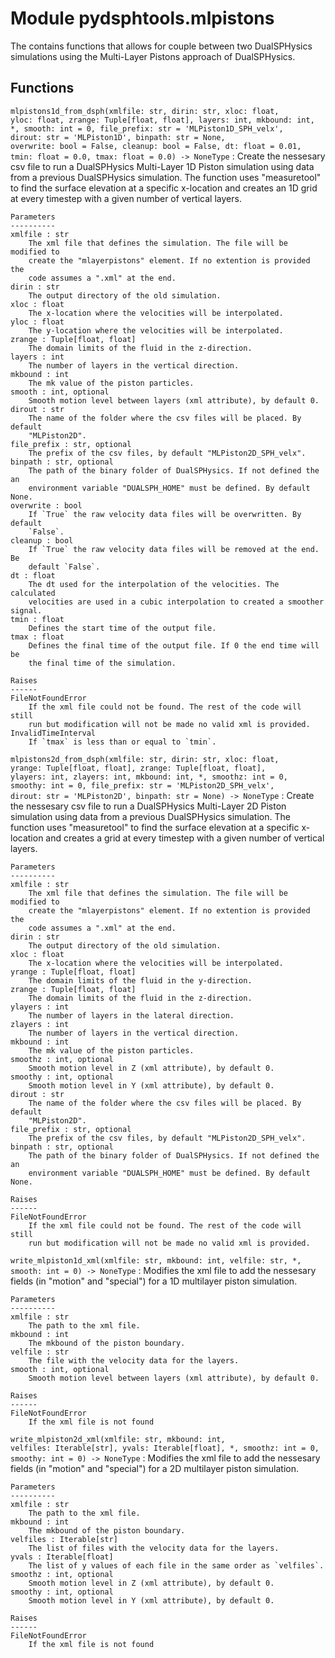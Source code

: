 Module pydsphtools.mlpistons
============================
The contains functions that allows for couple between two DualSPHysics
simulations using the Multi-Layer Pistons approach of DualSPHysics.

Functions
---------

    
`mlpistons1d_from_dsph(xmlfile: str, dirin: str, xloc: float, yloc: float, zrange: Tuple[float, float], layers: int, mkbound: int, *, smooth: int = 0, file_prefix: str = 'MLPiston1D_SPH_velx', dirout: str = 'MLPiston1D', binpath: str = None, overwrite: bool = False, cleanup: bool = False, dt: float = 0.01, tmin: float = 0.0, tmax: float = 0.0) -> NoneType`
:   Create the nessesary csv file to run a DualSPHysics Multi-Layer 1D Piston
    simulation using data from a previous DualSPHysics simulation. The function
    uses "measuretool" to find the surface elevation at a specific x-location
    and creates an 1D grid at every timestep with a given number of vertical layers.
    
    Parameters
    ----------
    xmlfile : str
        The xml file that defines the simulation. The file will be modified to
        create the "mlayerpistons" element. If no extention is provided the
        code assumes a ".xml" at the end.
    dirin : str
        The output directory of the old simulation.
    xloc : float
        The x-location where the velocities will be interpolated.
    yloc : float
        The y-location where the velocities will be interpolated.
    zrange : Tuple[float, float]
        The domain limits of the fluid in the z-direction.
    layers : int
        The number of layers in the vertical direction.
    mkbound : int
        The mk value of the piston particles.
    smooth : int, optional
        Smooth motion level between layers (xml attribute), by default 0.
    dirout : str
        The name of the folder where the csv files will be placed. By default
        "MLPiston2D".
    file_prefix : str, optional
        The prefix of the csv files, by default "MLPiston2D_SPH_velx".
    binpath : str, optional
        The path of the binary folder of DualSPHysics. If not defined the an
        environment variable "DUALSPH_HOME" must be defined. By default None.
    overwrite : bool
        If `True` the raw velocity data files will be overwritten. By default
        `False`.
    cleanup : bool
        If `True` the raw velocity data files will be removed at the end. Be
        default `False`.
    dt : float
        The dt used for the interpolation of the velocities. The calculated
        velocities are used in a cubic interpolation to created a smoother signal.
    tmin : float
        Defines the start time of the output file.
    tmax : float
        Defines the final time of the output file. If 0 the end time will be
        the final time of the simulation.
    
    Raises
    ------
    FileNotFoundError
        If the xml file could not be found. The rest of the code will still
        run but modification will not be made no valid xml is provided.
    InvalidTimeInterval
        If `tmax` is less than or equal to `tmin`.

    
`mlpistons2d_from_dsph(xmlfile: str, dirin: str, xloc: float, yrange: Tuple[float, float], zrange: Tuple[float, float], ylayers: int, zlayers: int, mkbound: int, *, smoothz: int = 0, smoothy: int = 0, file_prefix: str = 'MLPiston2D_SPH_velx', dirout: str = 'MLPiston2D', binpath: str = None) -> NoneType`
:   Create the nessesary csv file to run a DualSPHysics Multi-Layer 2D Piston
    simulation using data from a previous DualSPHysics simulation. The function
    uses "measuretool" to find the surface elevation at a specific x-location
    and creates a grid at every timestep with a given number of vertical layers.
    
    Parameters
    ----------
    xmlfile : str
        The xml file that defines the simulation. The file will be modified to
        create the "mlayerpistons" element. If no extention is provided the
        code assumes a ".xml" at the end.
    dirin : str
        The output directory of the old simulation.
    xloc : float
        The x-location where the velocities will be interpolated.
    yrange : Tuple[float, float]
        The domain limits of the fluid in the y-direction.
    zrange : Tuple[float, float]
        The domain limits of the fluid in the z-direction.
    ylayers : int
        The number of layers in the lateral direction.
    zlayers : int
        The number of layers in the vertical direction.
    mkbound : int
        The mk value of the piston particles.
    smoothz : int, optional
        Smooth motion level in Z (xml attribute), by default 0.
    smoothy : int, optional
        Smooth motion level in Y (xml attribute), by default 0.
    dirout : str
        The name of the folder where the csv files will be placed. By default
        "MLPiston2D".
    file_prefix : str, optional
        The prefix of the csv files, by default "MLPiston2D_SPH_velx".
    binpath : str, optional
        The path of the binary folder of DualSPHysics. If not defined the an
        environment variable "DUALSPH_HOME" must be defined. By default None.
    
    Raises
    ------
    FileNotFoundError
        If the xml file could not be found. The rest of the code will still
        run but modification will not be made no valid xml is provided.

    
`write_mlpiston1d_xml(xmlfile: str, mkbound: int, velfile: str, *, smooth: int = 0) -> NoneType`
:   Modifies the xml file to add the nessesary fields (in "motion" and "special") for
    a 1D multilayer piston simulation.
    
    Parameters
    ----------
    xmlfile : str
        The path to the xml file.
    mkbound : int
        The mkbound of the piston boundary.
    velfile : str
        The file with the velocity data for the layers.
    smooth : int, optional
        Smooth motion level between layers (xml attribute), by default 0.
    
    Raises
    ------
    FileNotFoundError
        If the xml file is not found

    
`write_mlpiston2d_xml(xmlfile: str, mkbound: int, velfiles: Iterable[str], yvals: Iterable[float], *, smoothz: int = 0, smoothy: int = 0) -> NoneType`
:   Modifies the xml file to add the nessesary fields (in "motion" and "special") for
    a 2D multilayer piston simulation.
    
    Parameters
    ----------
    xmlfile : str
        The path to the xml file.
    mkbound : int
        The mkbound of the piston boundary.
    velfiles : Iterable[str]
        The list of files with the velocity data for the layers.
    yvals : Iterable[float]
        The list of y values of each file in the same order as `velfiles`.
    smoothz : int, optional
        Smooth motion level in Z (xml attribute), by default 0.
    smoothy : int, optional
        Smooth motion level in Y (xml attribute), by default 0.
    
    Raises
    ------
    FileNotFoundError
        If the xml file is not found